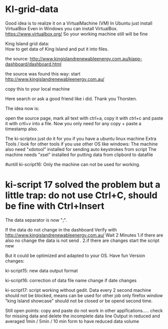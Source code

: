 # KI-grid-data
Good idea is to realize it on a VirtualMachine (VM)
In Ubuntu just install VirtualBox
Even in Windows you can install VirtualBox.
https://www.virtualbox.org/
So your working machine still will be fine

King Island grid data:  
How to get data of King Island and put it into files.

the source:
http://www.kingislandrenewableenergy.com.au/kiapp-dashboard/dashboard.html

the source was  found this way:
start http://www.kingislandrenewableenergy.com.au/

copy this to your local machine

Here search or ask a good friend like i did. Thank you Thorsten.

The idea now is:

open the source page, mark all text with ctrl+a, copy it with ctrl+c and paste it with crtl+v into a file.
Now you only need for any copy + paste a timestamp also.

The ki-scriptxx just do it for you  if you have a ubuntu linux machine
Extra Tools / look for other tools if you use other OS like windows:
The machine also need "xdotool" installed for sending auto keystrokes from script
The machine needs "xsel" installed for putting data from clipbord to datafile

#untill ki-script16: Only the machine can not be used for working. 
# ki-script 17 solved the problem but a little trap: do not use Ctrl+C, should be fine with Ctrl+Insert
The data separator is now ";".

If the data do not change in the  dashboard 
Verify with http://www.kingislandrenewableenergy.com.au/ 
Wait 2 Minutes
1.if there are also no change the data is not send .
2.if there are changes start the script new


But it could be optimized and adapted to your OS.
Have fun
Version changes:

ki-script15:
new data output format

ki-script16:
correction of data file name change if date changes

ki-script17:
script working without gedit.
Data every 2 second
machine should not be blocked, means can be used for other job
only firefox window "king Island showcase" should not be closed or be opend second time. 

Still open points:
copy and paste do not work in other appl1cations.....
check for missing data and delete the incomplete data line
Output in reduced and averaged 1min / 5min / 10 min form to have reduced data volume

 
 





 
